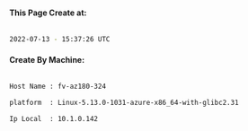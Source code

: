 
   
#### This Page Create at:

```bash

2022-07-13 - 15:37:26 UTC

```

#### Create By Machine:

```bash

Host Name : fv-az180-324

platform  : Linux-5.13.0-1031-azure-x86_64-with-glibc2.31

Ip Local  : 10.1.0.142

```

